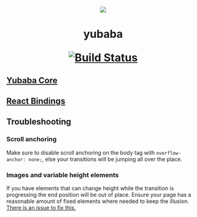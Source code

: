 <p align="center">
  <br />
  <img src="https://github.com/madou/yubaba/blob/master/icon.png?raw=true" style="margin:0 auto" />
</p>

<h1 align="center">
  yubaba

  <a href="https://travis-ci.org/madou/yubaba"><img alt="Build Status" src="https://travis-ci.org/madou/yubaba.svg?branch=master"></a>
</h1>

## [Yubaba Core](https://github.com/madou/yubaba/blob/master/packages/core/README.md)

## [React Bindings](https://github.com/madou/yubaba/blob/master/packages/react/README.md)

## Troubleshooting

### Scroll anchoring

Make sure to disable scroll anchoring on the body tag with `overflow-anchor: none;`, else your transitions will be jumping all over the place.

### Images and variable height elements

If you have elements that can change height while the transition is progressing the end position will be out of place. Ensure your page has a reasonable amount of fixed elements where needed to keep the illusion. [There is an issue to fix this.](https://github.com/madou/yubaba/issues/14)
